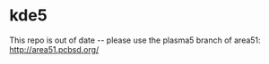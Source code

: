 kde5
====

This repo is out of date -- please use the plasma5 branch of area51: http://area51.pcbsd.org/
